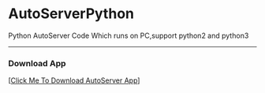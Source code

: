 # AutoServerPython
Python AutoServer Code Which runs on PC,support python2 and python3

------------

### Download App

[[Click Me To Download AutoServer App](https://github.com/MarsDiplomatToEarth/AutoServer/blob/master/AutoServer.apk?raw=true "Click Me To Download AutoServer App")]
